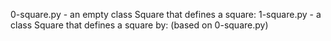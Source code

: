 0-square.py - an empty class Square that defines a square:
1-square.py - a class Square that defines a square by: (based on 0-square.py)